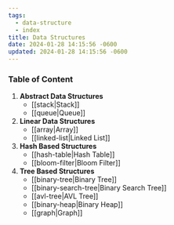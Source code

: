 ```yaml
---
tags:
  - data-structure
  - index
title: Data Structures
date: 2024-01-28 14:15:56 -0600
updated: 2024-01-28 14:15:56 -0600
---
```


### Table of Content

1. **Abstract Data Structures**
	* [[stack|Stack]]
	* [[queue|Queue]]
2. **Linear Data Structures**
	* [[array|Array]]
	* [[linked-list|Linked List]]
3. **Hash Based Structures**
	* [[hash-table|Hash Table]]
	* [[bloom-filter|Bloom Filter]]
4. **Tree Based Structures**
	* [[binary-tree|Binary Tree]]
	* [[binary-search-tree|Binary Search Tree]]
	* [[avl-tree|AVL Tree]]
	* [[binary-heap|Binary Heap]]
	* [[graph|Graph]]

